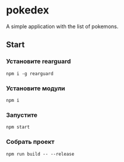 # pokedex

A simple application with the list of pokemons.

## Start

### Установите rearguard

```
npm i -g rearguard
```

### Установите модули

```
npm i
```

### Запустите

```
npm start
```

### Собрать проект

```
npm run build -- --release
```
